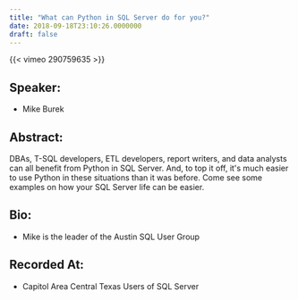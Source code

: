 ```yaml
---
title: "What can Python in SQL Server do for you?"
date: 2018-09-18T23:10:26.0000000
draft: false
---
```


{{< vimeo 290759635 >}}

## Speaker:

 - Mike Burek

## Abstract:

<p>DBAs, T-SQL developers, ETL developers, report writers, and data analysts can all benefit from Python in SQL Server. And, to top it off, it's much easier to use Python in these situations than it was before. Come see some examples on how your SQL Server life can be easier.</p>

## Bio:

 - <p>Mike is the leader of the Austin SQL User Group</p>

## Recorded At:

 - Capitol Area Central Texas Users of SQL Server


